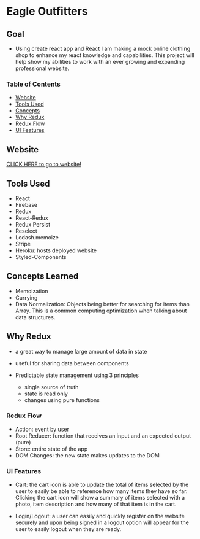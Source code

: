 # Eagle Outfitters

## Goal

- Using create react app and React I am making a mock online clothing shop to enhance my react knowledge and capabilities. This project will help show my abilities to work with an ever growing and expanding professional website.

### Table of Contents
- [Website](#Website)
- [Tools Used](#Tools-Used)
- [Concepts](#Concepts-Learned)
- [Why Redux](#Why-Redux)
- [Redux Flow](#Redux-Flow)
- [UI Features](#UI-Features)

## Website

[CLICK HERE to go to website!](https://eagle-outfitters.herokuapp.com/)

## Tools Used

- React
- Firebase
- Redux
- React-Redux
- Redux Persist
- Reselect
- Lodash.memoize
- Stripe
- Heroku: hosts deployed website
- Styled-Components

## Concepts Learned

- Memoization
- Currying
- Data Normalization: Objects being better for searching for items than Array. This is a common computing optimization when talking about data structures.

## Why Redux

- a great way to manage large amount of data in state

- useful for sharing data between components

- Predictable state management using 3 principles
  - single source of truth
  - state is read only
  - changes using pure functions

### Redux Flow

- Action: event by user
- Root Reducer: function that receives an input and an expected output (pure)
- Store: entire state of the app
- DOM Changes: the new state makes updates to the DOM

### UI Features

- Cart: the cart icon is able to update the total of items selected by the user to easily be able to reference how many items they have so far. Clicking the cart icon will show a summary of items selected with a photo, item description and how many of that item is in the cart.

- Login/Logout: a user can easily and quickly register on the website securely and upon being signed in a logout option will appear for the user to easily logout when they are ready.
